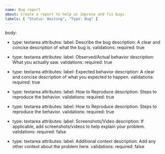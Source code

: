 ```yaml
---
name: Bug report
about: Create a report to help us improve and fix bugs
labels: [ "Status: Waiting", "Type: Bug" ]
---
```

body:
  - type: textarea
    attributes:
      label: Describe the bug
      description: A clear and concise description of what the bug is.
    validations:
      required: true

  - type: textarea
    attributes:
      label: Observed/Actual behavior
      description: What you actually saw.
    validations:
      required: true

  - type: textarea
    attributes:
      label: Expected behavior
      description: A clear and concise description of what you expected to happen.
    validations:
      required: true

  - type: textarea
    attributes:
      label: How to Reproduce
      description: Steps to reproduce the behavior.
    validations:
      required: true

  - type: textarea
    attributes:
      label: How to Reproduce
      description: Steps to reproduce the behavior.
    validations:
      required: true

  - type: textarea
    attributes:
      label: Screenshots/Video
      description: If applicable, add screenshots/videos to help explain your problem.
    validations:
      required: false

  - type: textarea
    attributes:
      label: Additional context
      description: Add any other context about the problem here.
    validations:
      required: false

